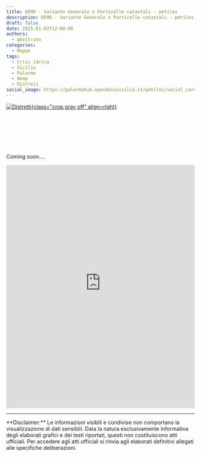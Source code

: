 ```yaml
---
title: DEMO - Variante Generale e Particelle catastali - pmtiles
description: DEMO - Variante Generale e Particelle catastali - pmtiles  - Rielaborazione dati OpenDataSicilia
draft: false
date: 2025-01-02T12:00:00
authors:
  - gbvitrano
categories:
  - Mappe
tags:
  - Crisi idrica
  - Sicilia
  - Palermo
  - Amap
  - Distreii
social_image: https://palermohub.opendatasicilia.it/pmtiles/social_card_02.jpg
---
```

<style>
.md-typeset code { background-color: #fff0;}  
.md-typeset pre>code { background-color: #fff0;}  
.iframe-container {width: 100%;  height:auto;}
.full-space-iframe { width: 100%;  height: 650px;  border: none;   display: block;}
</style>
[![Distretti ](https://palermohub.opendatasicilia.it/pmtiles/social_card_02.jpg "DEMO - Variante Generale e Particelle catastali - pmtiles  - Rielaborazione dati OpenDataSicilia" ){class="crop gray off" align=right}](index.md)


<br><br><br><br><br><br>
Coming soon....<!-- more --> 
<div class="iframe-container">
<iframe class="full-space-iframe" width="100%" height="650px" frameborder="0" allowfullscreen  src="https://palermohub.opendatasicilia.it/pmtiles/demo_prg_catasto.html#12.3/38.1219/13.36462/-46.4/60"></iframe>
</div>

<hr>
**Disclaimer:** Le informazioni visibili e condivise non comportano la visualizzazione di dati sensibili. Data la natura esclusivamente informativa degli elaborati grafici e dei testi riportati, questi non costituiscono atti ufficiali. Per accedere agli atti ufficiali si rinvia agli elaborati definitivi allegati alle specifiche deliberazioni.